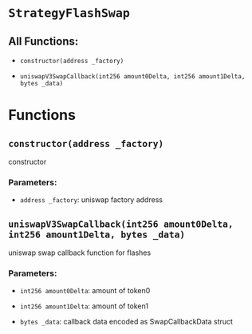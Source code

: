 # `StrategyFlashSwap`

## All Functions:

- `constructor(address _factory)`

- `uniswapV3SwapCallback(int256 amount0Delta, int256 amount1Delta, bytes _data)`

# Functions

## `constructor(address _factory)`

constructor

### Parameters:

- `address _factory`: uniswap factory address

## `uniswapV3SwapCallback(int256 amount0Delta, int256 amount1Delta, bytes _data)`

uniswap swap callback function for flashes

### Parameters:

- `int256 amount0Delta`: amount of token0

- `int256 amount1Delta`: amount of token1

- `bytes _data`: callback data encoded as SwapCallbackData struct
